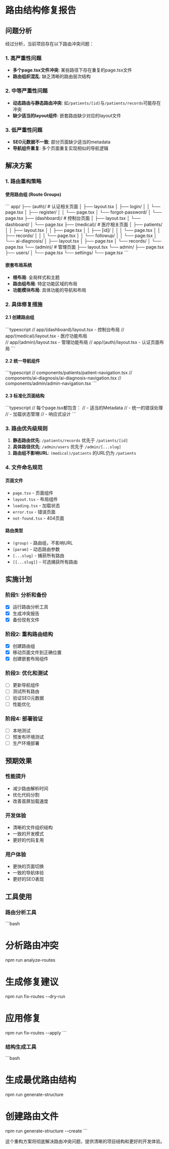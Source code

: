 # 路由结构修复报告

## 问题分析

经过分析，当前项目存在以下路由冲突问题：

### 1. 高严重性问题
- **多个page.tsx文件冲突**: 某些路径下存在重复的page.tsx文件
- **路由组织混乱**: 缺乏清晰的路由层次结构

### 2. 中等严重性问题
- **动态路由与静态路由冲突**: 如`/patients/[id]`与`/patients/records`可能存在冲突
- **缺少适当的layout组件**: 嵌套路由缺少对应的layout文件

### 3. 低严重性问题
- **SEO元数据不一致**: 部分页面缺少适当的metadata
- **导航组件重复**: 多个页面重复实现相似的导航逻辑

## 解决方案

### 1. 路由重构策略

#### 使用路由组 (Route Groups)
\`\`\`
app/
├── (auth)/                 # 认证相关页面
│   ├── layout.tsx
│   ├── login/
│   │   └── page.tsx
│   ├── register/
│   │   └── page.tsx
│   └── forgot-password/
│       └── page.tsx
├── (dashboard)/            # 控制台页面
│   ├── layout.tsx
│   └── dashboard/
│       └── page.tsx
├── (medical)/              # 医疗相关页面
│   ├── patients/
│   │   ├── layout.tsx
│   │   ├── page.tsx
│   │   ├── [id]/
│   │   │   └── page.tsx
│   │   ├── records/
│   │   │   └── page.tsx
│   │   └── followup/
│   │       └── page.tsx
│   └── ai-diagnosis/
│       ├── layout.tsx
│       ├── page.tsx
│       └── records/
│           └── page.tsx
└── (admin)/                # 管理页面
    ├── layout.tsx
    └── admin/
        ├── page.tsx
        ├── users/
        │   └── page.tsx
        └── settings/
            └── page.tsx
\`\`\`

#### 嵌套布局系统
- **根布局**: 全局样式和主题
- **路由组布局**: 特定功能区域的布局
- **功能模块布局**: 具体功能的导航和布局

### 2. 具体修复措施

#### 2.1 创建路由组
\`\`\`typescript
// app/(dashboard)/layout.tsx - 控制台布局
// app/(medical)/layout.tsx - 医疗功能布局  
// app/(admin)/layout.tsx - 管理功能布局
// app/(auth)/layout.tsx - 认证页面布局
\`\`\`

#### 2.2 统一导航组件
\`\`\`typescript
// components/patients/patient-navigation.tsx
// components/ai-diagnosis/ai-diagnosis-navigation.tsx
// components/admin/admin-navigation.tsx
\`\`\`

#### 2.3 标准化页面结构
\`\`\`typescript
// 每个page.tsx都包含：
// - 适当的Metadata
// - 统一的错误处理
// - 加载状态管理
// - 响应式设计
\`\`\`

### 3. 路由优先级规则

1. **静态路由优先**: `/patients/records` 优先于 `/patients/[id]`
2. **具体路径优先**: `/admin/users` 优先于 `/admin/[...slug]`
3. **路由组不影响URL**: `(medical)/patients` 的URL仍为 `/patients`

### 4. 文件命名规范

#### 页面文件
- `page.tsx` - 页面组件
- `layout.tsx` - 布局组件
- `loading.tsx` - 加载状态
- `error.tsx` - 错误页面
- `not-found.tsx` - 404页面

#### 路由类型
- `(group)` - 路由组，不影响URL
- `[param]` - 动态路由参数
- `[...slug]` - 捕获所有路由
- `[[...slug]]` - 可选捕获所有路由

## 实施计划

### 阶段1: 分析和备份
- [x] 运行路由分析工具
- [x] 生成冲突报告
- [x] 备份现有文件

### 阶段2: 重构路由结构
- [x] 创建路由组
- [x] 移动页面文件到正确位置
- [x] 创建嵌套布局组件

### 阶段3: 优化和测试
- [ ] 更新导航组件
- [ ] 测试所有路由
- [ ] 验证SEO元数据
- [ ] 性能优化

### 阶段4: 部署验证
- [ ] 本地测试
- [ ] 预发布环境测试
- [ ] 生产环境部署

## 预期效果

### 性能提升
- 减少路由解析时间
- 优化代码分割
- 改善首屏加载速度

### 开发体验
- 清晰的文件组织结构
- 一致的开发模式
- 更好的代码复用

### 用户体验
- 更快的页面切换
- 一致的导航体验
- 更好的SEO表现

## 工具使用

### 路由分析工具
\`\`\`bash
# 分析路由冲突
npm run analyze-routes

# 生成修复建议
npm run fix-routes --dry-run

# 应用修复
npm run fix-routes --apply
\`\`\`

### 结构生成工具
\`\`\`bash
# 生成最优路由结构
npm run generate-structure

# 创建路由文件
npm run generate-structure --create
\`\`\`

这个重构方案将彻底解决路由冲突问题，提供清晰的项目结构和更好的开发体验。

